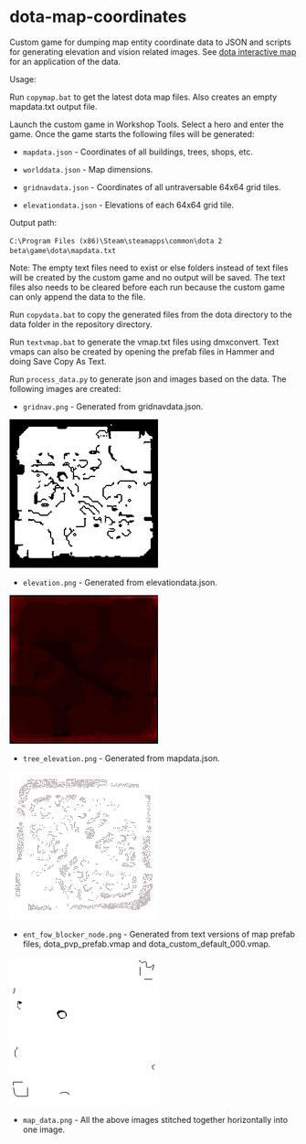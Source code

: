 # dota-map-coordinates

Custom game for dumping map entity coordinate data to JSON and scripts for generating elevation and vision related images. See [dota interactive map](https://github.com/devilesk/dota-interactive-map) for an application of the data.

Usage:

Run `copymap.bat` to get the latest dota map files. Also creates an empty mapdata.txt output file.

Launch the custom game in Workshop Tools. Select a hero and enter the game. Once the game starts the following files will be generated:

* `mapdata.json` - Coordinates of all buildings, trees, shops, etc.

* `worlddata.json` - Map dimensions.

* `gridnavdata.json` - Coordinates of all untraversable 64x64 grid tiles. 

* `elevationdata.json` - Elevations of each 64x64 grid tile.

Output path:

`C:\Program Files (x86)\Steam\steamapps\common\dota 2 beta\game\dota\mapdata.txt`

Note: The empty text files need to exist or else folders instead of text files will be created by the custom game and no output will be saved.
The text files also needs to be cleared before each run because the custom game can only append the data to the file.

Run `copydata.bat` to copy the generated files from the dota directory to the data folder in the repository directory.

Run `textvmap.bat` to generate the vmap.txt files using dmxconvert. Text vmaps can also be created by opening the prefab files in Hammer and doing Save Copy As Text.

Run `process_data.py` to generate json and images based on the data. The following images are created:

* `gridnav.png` - Generated from gridnavdata.json.

![gridnav.png](img/gridnav.png?raw=true)

* `elevation.png` - Generated from elevationdata.json.

![elevation.png](img/elevation.png?raw=true)

* `tree_elevation.png` - Generated from mapdata.json.

![tree_elevation.png](img/tree_elevation.png?raw=true)

* `ent_fow_blocker_node.png` - Generated from text versions of map prefab files, dota_pvp_prefab.vmap and dota_custom_default_000.vmap.

![ent_fow_blocker_node.png](img/ent_fow_blocker_node.png?raw=true)

* `map_data.png` - All the above images stitched together horizontally into one image.